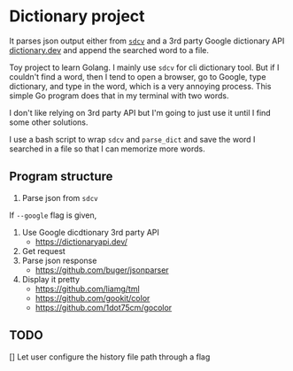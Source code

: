 # Dictionary project
It parses json output either from [`sdcv`](https://dushistov.github.io/sdcv/)
and a 3rd party Google dictionary API
[dictionary.dev](https://dictionaryapi.dev/) and append the searched word to a
file. 

Toy project to learn Golang. I mainly use `sdcv` for cli dictionary tool. But if
I couldn't find a word, then I tend to open a browser, go to Google, type
dictionary, and type in the word, which is a very annoying process. This simple
Go program does that in my terminal with two words. 

I don't like relying on 3rd party API but I'm going to just use it until I find
some other solutions. 

I use a bash script to wrap `sdcv` and `parse_dict` and save the word I searched
in a file so that I can memorize more words. 

## Program structure
1. Parse json from `sdcv`

If `--google` flag is given, 
1. Use Google dicdtionary 3rd party API
	- https://dictionaryapi.dev/
2. Get request
3. Parse json response
	- https://github.com/buger/jsonparser
4. Display it pretty
	- https://github.com/liamg/tml
	- https://github.com/gookit/color
	- https://github.com/1dot75cm/gocolor

## TODO
[] Let user configure the history file path through a flag
